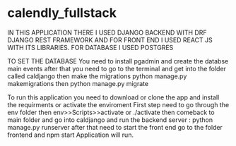 # calendly_fullstack
IN THIS APPLICATION THERE I USED DJANGO BACKEND WITH DRF DJANGO REST FRAMEWORK AND FOR FRONT END I USED REACT JS WITH ITS LIBRARIES. FOR DATABASE I USED POSTGRES

TO SET THE DATABASE
You need to install pgadmin and create the databse main events
after that you need to go to the terminal and get into the folder called caldjango 
then make the migrations python manage.py makemigrations 
then python manage.py migrate


To run this application 
you need to download or clone the app and install the requirments or activate the enviroment
First step need to go through the env folder then env>>Scripts>>activate or ./activate
then comeback to main folder and go into caldjango and run the backend server : python manage.py runserver
after that need to start the front end go to the folder frontend and npm start
Application will run.
